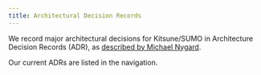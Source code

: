 ```yaml
---
title: Architectural Decision Records
---
```


We record major architectural decisions for Kitsune/SUMO in Architecture
Decision Records (ADR), as [described by Michael
Nygard](http://thinkrelevance.com/blog/2011/11/15/documenting-architecture-decisions).

Our current ADRs are listed in the navigation.

